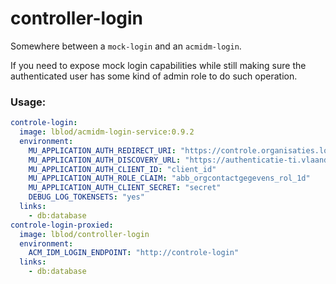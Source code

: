 # controller-login

Somewhere between a `mock-login` and an `acmidm-login`.

If you need to expose mock login capabilities while still making sure the authenticated user has some kind of admin role
to do such operation.

### Usage:

```yml
controle-login:
  image: lblod/acmidm-login-service:0.9.2
  environment:
    MU_APPLICATION_AUTH_REDIRECT_URI: "https://controle.organisaties.lokaalbestuur.lblod.info/controller-login"
    MU_APPLICATION_AUTH_DISCOVERY_URL: "https://authenticatie-ti.vlaanderen.be/op"
    MU_APPLICATION_AUTH_CLIENT_ID: "client_id"
    MU_APPLICATION_AUTH_ROLE_CLAIM: "abb_orgcontactgegevens_rol_1d"
    MU_APPLICATION_AUTH_CLIENT_SECRET: "secret"
    DEBUG_LOG_TOKENSETS: "yes"
  links:
    - db:database
controle-login-proxied:
  image: lblod/controller-login
  environment:
    ACM_IDM_LOGIN_ENDPOINT: "http://controle-login"
  links:
    - db:database
```

